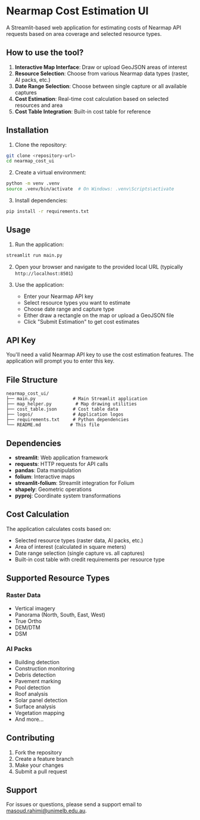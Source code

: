 # Nearmap Cost Estimation UI

A Streamlit-based web application for estimating costs of Nearmap API requests based on area coverage and selected resource types.

## How to use the tool?

1. **Interactive Map Interface**: Draw or upload GeoJSON areas of interest
2. **Resource Selection**: Choose from various Nearmap data types (raster, AI packs, etc.)
3. **Date Range Selection**: Choose between single capture or all available captures
4. **Cost Estimation**: Real-time cost calculation based on selected resources and area
5. **Cost Table Integration**: Built-in cost table for reference

## Installation

1. Clone the repository:
```bash
git clone <repository-url>
cd nearmap_cost_ui
```

2. Create a virtual environment:
```bash
python -m venv .venv
source .venv/bin/activate  # On Windows: .venv\Scripts\activate
```

3. Install dependencies:
```bash
pip install -r requirements.txt
```

## Usage

1. Run the application:
```bash
streamlit run main.py
```

2. Open your browser and navigate to the provided local URL (typically `http://localhost:8501`)

3. Use the application:
   - Enter your Nearmap API key
   - Select resource types you want to estimate
   - Choose date range and capture type
   - Either draw a rectangle on the map or upload a GeoJSON file
   - Click "Submit Estimation" to get cost estimates

## API Key

You'll need a valid Nearmap API key to use the cost estimation features. The application will prompt you to enter this key.

## File Structure

```
nearmap_cost_ui/
├── main.py              # Main Streamlit application
├── map_helper.py         # Map drawing utilities
├── cost_table.json      # Cost table data
├── logos/               # Application logos
├── requirements.txt     # Python dependencies
└── README.md           # This file
```

## Dependencies

- **streamlit**: Web application framework
- **requests**: HTTP requests for API calls
- **pandas**: Data manipulation
- **folium**: Interactive maps
- **streamlit-folium**: Streamlit integration for Folium
- **shapely**: Geometric operations
- **pyproj**: Coordinate system transformations

## Cost Calculation

The application calculates costs based on:
- Selected resource types (raster data, AI packs, etc.)
- Area of interest (calculated in square meters)
- Date range selection (single capture vs. all captures)
- Built-in cost table with credit requirements per resource type

## Supported Resource Types

### Raster Data
- Vertical imagery
- Panorama (North, South, East, West)
- True Ortho
- DEM/DTM
- DSM

### AI Packs
- Building detection
- Construction monitoring
- Debris detection
- Pavement marking
- Pool detection
- Roof analysis
- Solar panel detection
- Surface analysis
- Vegetation mapping
- And more...

## Contributing

1. Fork the repository
2. Create a feature branch
3. Make your changes
4. Submit a pull request

## Support
For issues or questions, please send a support email to masoud.rahimi@unimelb.edu.au.
